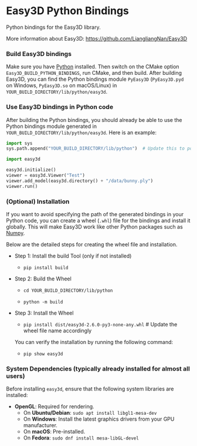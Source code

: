 # Easy3D Python Bindings

Python bindings for the Easy3D library.

More information about Easy3D:
https://github.com/LiangliangNan/Easy3D

### Build Easy3D bindings

Make sure you have [Python](https://www.python.org/downloads/) installed.
Then switch on the CMake option `Easy3D_BUILD_PYTHON_BINDINGS`, run CMake, and then build. After building Easy3D, you
can find the Python bindings module `PyEasy3D` (`PyEasy3D.pyd` on Windows, `PyEasy3D.so` on macOS/Linux) in
`YOUR_BUILD_DIRECTORY/lib/python/easy3d`.

### Use Easy3D bindings in Python code

After building the Python bindings, you should already be able to use the Python bindings module
generated in `YOUR_BUILD_DIRECTORY/lib/python/easy3d`. Here is an example:

``` python
import sys
sys.path.append("YOUR_BUILD_DIRECTORY/lib/python")  # Update this to point to your actual build path

import easy3d

easy3d.initialize()
viewer = easy3d.Viewer("Test")
viewer.add_model(easy3d.directory() + "/data/bunny.ply")
viewer.run()
```

### (Optional) Installation

If you want to avoid specifying the path of the generated bindings in your Python code, you can create a wheel (`.whl`) 
file for the bindings and install it globally. This will make Easy3D work like other Python packages such as [Numpy](https://numpy.org/).

Below are the detailed steps for creating the wheel file and installation.

- Step 1: Install the build Tool (only if not installed)

  - `pip install build`

- Step 2: Build the Wheel

  - `cd YOUR_BUILD_DIRECTORY/lib/python`

  - `python -m build`

- Step 3: Install the Wheel

  - `pip install dist/easy3d-2.6.0-py3-none-any.whl` # Update the wheel file name accordingly

  You can verify the installation by running the following command:

  - `pip show easy3d`



### System Dependencies (typically already installed for almost all users)
Before installing `easy3d`, ensure that the following system libraries are installed:

- **OpenGL**: Required for rendering.
  - On **Ubuntu/Debian**: `sudo apt install libgl1-mesa-dev`
  - On **Windows**: Install the latest graphics drivers from your GPU manufacturer. 
  - On **macOS**: Pre-installed.
  - On **Fedora**: `sudo dnf install mesa-libGL-devel`
